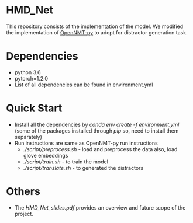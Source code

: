 # HMD_Net
This repository consists of the implementation of the model. We modified the implementation of [OpenNMT-py](https://github.com/OpenNMT/OpenNMT-py) to adopt for distractor generation task. 

# Dependencies
- python 3.6
- pytorch=1.2.0
- List of all dependencies can be found in environment.yml

# Quick Start
- Install all the dependencies by *conda env create -f environment.yml* (some of the packages installed through *pip* so, need to install them separately)
- Run instructions are same as OpenNMT-py run instructions 
  - *./script/preprocess.sh* - load and preprocess the data also, load glove embeddings
  - *./script/train.sh* - to train the model
  - *./script/translate.sh* - to generated the distractors
  
# Others
- The *HMD_Net_slides.pdf* provides an overview and future scope of the project.
